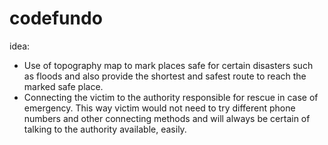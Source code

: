 # codefundo
idea:
  * Use of topography map to mark places safe for certain disasters such as floods and also  provide the shortest and safest route to           reach the marked safe place.
  * Connecting the victim to the authority responsible for rescue in case of emergency. This way victim would not need to try different         phone numbers and other connecting methods and will always be certain of talking to the authority available, easily.
